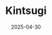 ---  
layout: startup_page  
title: "Kintsugi"  
id: "trykintsugi.com"  
permalink: "/kintsugitrykintsugi.com04302025/"  
website: "https://trykintsugi.com/"  
funding_round: "Series A"  
funding_amount: "$18M"  
investors: "Vertex"  
about: "Kintsugi is a Silicon Valley-based startup that automates sales tax compliance for businesses. Its AI-powered software integrates with various revenue platforms to calculate and file taxes across 171 countries, offering a cost-effective and efficient solution compared to traditional methods. The platform aims to simplify a complex process for businesses of all sizes."  
markets: "Fintech, AI, Sales Tax Automation, Sales Tax Compliance, E-Commerce"  
hq: "San Francisco, California, United States"  
founded_year: "2022"  
linkedin: "https://www.linkedin.com/company/kintsugi-ai"  
twitter: "https://twitter.com/kintsugi_ai"  
instagram: ""  
facebook: "https://www.facebook.com/bayeshq"  
crunchbase: "https://www.crunchbase.com/organization/kintsugi-0524?utm_source=linkedin&utm_medium=referral&utm_campaign=linkedin_companies&utm_content=profile_cta_anon&trk=funding_crunchbase"  
pitchbook: "https://pitchbook.com/profiles/company/519953-77"  

date_display: "30-Apr-2025"  
date: "2025-04-30"

# SEO Optimization  
meta_title: "Kintsugi - Series A Funding ($18M)"  
meta_description: "Kintsugi, Kintsugi is a Silicon Valley-based startup that automates sales tax compliance for businesses. Its AI-powered software integrates with various revenue..."  
meta_keywords: "Kintsugi, Fintech, AI, Sales Tax Automation, Sales Tax Compliance, E-Commerce, Series A funding"  
canonical_url: "https://startup.projectstartups.com/kintsugitrykintsugi.com04302025/"  
---